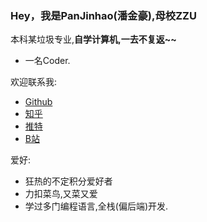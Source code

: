 ### Hey，我是PanJinhao(潘金豪),母校ZZU

本科某垃圾专业,<strong>自学计算机,一去不复返~~</strong>

- 一名Coder.

欢迎联系我:

- [Github](https://github.com/PanandSu)
- [知乎](https://www.zhihu.com/people/12-50-87-90)
- [推特](https://twitter.com/JinhaoPan24250)
- [B站](https://space.bilibili.com/3493116371798466?spm_id_from=333.1007.0.0)

爱好:

- 狂热的不定积分爱好者
- 力扣菜鸟,又菜又爱
- 学过多门编程语言,全栈(偏后端)开发.


